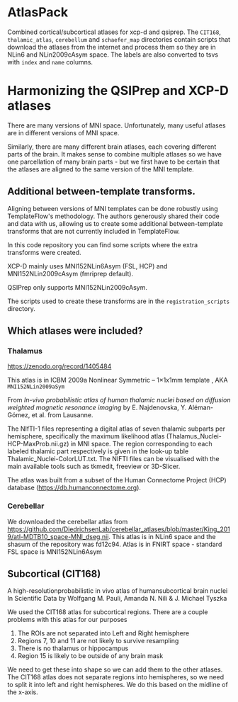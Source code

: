 # AtlasPack

Combined cortical/subcortical atlases for xcp-d and qsiprep.
The `CIT168`, `thalamic_atlas`, `cerebellum` and `schaefer_map`
directories contain scripts that download the atlases from the
internet and process them so they are in NLin6 and NLin2009cAsym
space. The labels are also converted to tsvs with `index` and `name`
columns.


# Harmonizing the QSIPrep and XCP-D atlases

There are many versions of MNI space. Unfortunately, many useful atlases are in
different versions of MNI space.

Similarly, there are many different brain atlases, each covering different parts
of the brain. It makes sense to combine multiple atlases so we have one
parcellation of many brain parts - but we first have to be certain that the
atlases are aligned to the same version of the MNI template.


## Additional between-template transforms.

Aligning between versions of MNI templates can be done robustly using
TemplateFlow's methodology. The authors generously shared their code and data
with us, allowing us to create some additional between-template transforms that
are not currently included in TemplateFlow.

In this code repository you can find some scripts where the extra transforms
were created.

XCP-D mainly uses MNI152NLin6Asym (FSL, HCP) and MNI152NLin2009cAsym (fmriprep default).

QSIPrep only supports MNI152NLin2009cAsym.

The scripts used to create these transforms are in the `registration_scripts` directory.


## Which atlases were included?


### Thalamus

https://zenodo.org/record/1405484

This atlas is in ICBM 2009a Nonlinear Symmetric – 1×1x1mm template , AKA `MNI152NLin2009aSym`

From *In-vivo probabilistic atlas of human thalamic nuclei based on diffusion
weighted magnetic resonance imaging* by E. Najdenovska, Y. Aléman-Gómez, et al.
from Lausanne.

The NIfTI-1 files representing a digital atlas of seven thalamic subparts per
hemisphere, specifically the maximum likelihood atlas
(Thalamus_Nuclei-HCP-MaxProb.nii.gz) in MNI space. The region corresponding to
each labeled thalamic part respectively is given in the look-up table
Thalamic_Nuclei-ColorLUT.txt.  The NIFTI files can be visualised with the main
available tools such as tkmedit, freeview or 3D-Slicer.

The atlas was built from a subset of the Human Connectome Project (HCP) database
(https://db.humanconnectome.org).


### Cerebellar

We downloaded the cerebellar atlas from
https://github.com/DiedrichsenLab/cerebellar_atlases/blob/master/King_2019/atl-MDTB10_space-MNI_dseg.nii.
This atlas is in NLin6 space and the shasum of the repository was  fd12c94.
Atlas is in FNIRT space - standard FSL space is MNI152NLin6Asym


## Subcortical (CIT168)

A high-resolutionprobabilistic in vivo atlas of humansubcortical brain nuclei
In Scientific Data by Wolfgang M. Pauli, Amanda N. Nili & J. Michael Tyszka

We used the CIT168 atlas for subcortical regions. There are a couple problems
with this atlas for our purposes

 1. The ROIs are not separated into Left and Right hemisphere
 2. Regions 7, 10 and 11 are not likely to survive resampling
 3. There is no thalamus or hippocampus
 4. Region 15 is likely to be outside of any brain mask

We need to get these into shape so we can add them to the other atlases. The
CIT168 atlas does not separate regions into hemispheres, so we need to split it
into left and right hemispheres.  We do this based on the midline of the x-axis.


